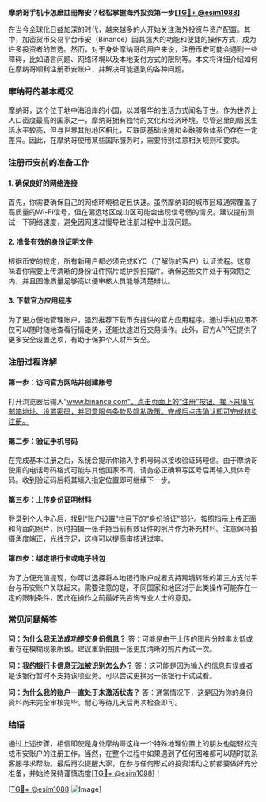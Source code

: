 **摩纳哥手机卡怎麽註冊幣安？轻松掌握海外投资第一步[[TG💪+ @esim1088](https://t.me/s/esim1088)]**

在当今全球化日益加深的时代，越来越多的人开始关注海外投资与资产配置。其中，加密货币交易平台币安（Binance）因其强大的功能和便捷的操作方式，成为许多投资者的首选。然而，对于身处摩纳哥的用户来说，注册币安可能会遇到一些障碍，比如语言问题、网络环境以及本地支付方式的限制等。本文将详细介绍如何在摩纳哥顺利注册币安账户，并解决可能遇到的各种问题。

### 摩纳哥的基本概况

摩纳哥，这个位于地中海沿岸的小国，以其奢华的生活方式闻名于世。作为世界上人口密度最高的国家之一，摩纳哥拥有独特的文化和经济环境。尽管这里的居民生活水平较高，但与世界其他地区相比，互联网基础设施和金融服务体系仍存在一定差异。因此，在摩纳哥使用某些国际服务时，需要特别注意相关规则和要求。

### 注册币安前的准备工作

#### 1. 确保良好的网络连接
首先，你需要确保自己的网络环境稳定且快速。虽然摩纳哥的城市区域通常覆盖了高质量的Wi-Fi信号，但在偏远地区或山区可能会出现信号弱的情况。建议提前测试一下网络速度，避免因网速过慢导致注册过程中出现问题。

#### 2. 准备有效的身份证明文件
根据币安的规定，所有新用户都必须完成KYC（了解你的客户）认证流程。这意味着你需要上传清晰的身份证件照片或护照扫描件。确保这些文件处于有效期之内，并且图像质量足够高以便审核人员能够清楚辨认。

#### 3. 下载官方应用程序
为了更方便地管理账户，强烈推荐下载币安提供的官方应用程序。通过手机应用不仅可以随时随地查看行情走势，还能快速进行交易操作。此外，官方APP还提供了更多安全设置选项，有助于保护个人财产安全。

### 注册过程详解

#### 第一步：访问官方网站并创建账号
打开浏览器后输入“www.binance.com”，点击页面上的“注册”按钮。接下来填写邮箱地址、设置密码，并同意服务条款及隐私政策。完成后点击确认即可完成初步注册。

#### 第二步：验证手机号码
在完成基本注册之后，系统会提示你输入手机号码以接收验证码短信。由于摩纳哥使用的电话号码格式可能与其他国家不同，请务必正确填写区号后再输入具体号码。收到验证码后将其填入指定位置即可继续下一步。

#### 第三步：上传身份证明材料
登录到个人中心后，找到“账户设置”栏目下的“身份验证”部分。按照指示上传正面和背面的照片，同时拍摄一张手持当前有效证件的照片作为补充材料。注意保持拍摄角度端正，光线充足，这样可以提高审核通过率。

#### 第四步：绑定银行卡或电子钱包
为了方便充值提现，你可以选择将本地银行账户或者支持跨境转账的第三方支付平台与币安账户关联起来。需要注意的是，不同国家和地区对于此类操作可能存在一定的限制条件，因此在操作之前最好先咨询专业人士的意见。

### 常见问题解答

**问：为什么我无法成功提交身份信息？**
答：可能是由于上传的图片分辨率太低或者存在模糊现象所致。建议重新拍摄一张更加清晰的照片再试一次。

**问：我的银行卡信息无法被识别怎么办？**
答：这可能是因为输入的信息有误或者是该银行暂时不支持该项业务。可以尝试更换另一张银行卡试试看。

**问：为什么我的账户一直处于未激活状态？**
答：通常情况下，这是因为你的身份资料尚未完全审核完毕。耐心等待几天后再次检查即可。

### 结语

通过上述步骤，相信即使是身处摩纳哥这样一个特殊地理位置上的朋友也能轻松完成币安账户的注册工作。当然，在整个过程中如果遇到了任何困难都可以随时联系客服寻求帮助。最后再次提醒大家，在参与任何形式的投资活动之前都要做好充分准备，并始终保持谨慎态度[[TG💪+ @esim1088](https://t.me/s/esim1088)]！

[[TG💪+ @esim1088](https://t.me/s/esim1088) ![Image](https://i.postimg.cc/4NQfJmqS/Snipaste-2025-05-13-00-14-12.png)]